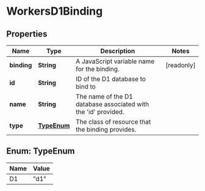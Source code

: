 

# WorkersD1Binding


## Properties

| Name | Type | Description | Notes |
|------------ | ------------- | ------------- | -------------|
|**binding** | **String** | A JavaScript variable name for the binding. |  [readonly] |
|**id** | **String** | ID of the D1 database to bind to |  |
|**name** | **String** | The name of the D1 database associated with the &#39;id&#39; provided. |  |
|**type** | [**TypeEnum**](#TypeEnum) | The class of resource that the binding provides. |  |



## Enum: TypeEnum

| Name | Value |
|---- | -----|
| D1 | &quot;d1&quot; |



